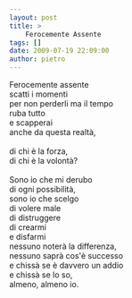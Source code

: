```yaml
---
layout: post
title: >
    Ferocemente Assente
tags: []
date: 2009-07-19 22:09:00
author: pietro
---
```

Ferocemente assente<br/>scatti i momenti<br/>per non perderli ma il tempo<br/>ruba tutto<br/>e scapperai<br/>anche da questa realtà,<br/><br/>di chi è la forza,<br/>di chi è la volontà?<br/><br/>Sono io che mi derubo<br/>di ogni possibilità,<br/>sono io che scelgo<br/>di volere male<br/>di distruggere<br/>di crearmi<br/>e disfarmi<br/>nessuno noterà la differenza,<br/>nessuno saprà cos'è successo<br/>e chissà se è davvero un addio<br/>e chissà se lo so,<br/>almeno, almeno io.
